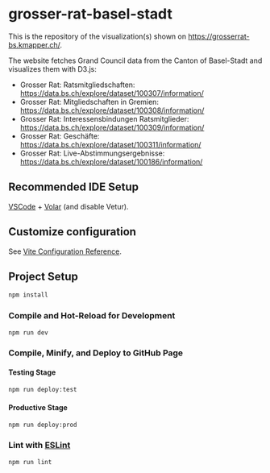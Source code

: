 # grosser-rat-basel-stadt

This is the repository of the visualization(s) shown on https://grosserrat-bs.kmapper.ch/.

The website fetches Grand Council data from the Canton of Basel-Stadt and visualizes them with D3.js:

- Grosser Rat: Ratsmitgliedschaften: https://data.bs.ch/explore/dataset/100307/information/
- Grosser Rat: Mitgliedschaften in Gremien: https://data.bs.ch/explore/dataset/100308/information/
- Grosser Rat: Interessensbindungen Ratsmitglieder: https://data.bs.ch/explore/dataset/100309/information/
- Grosser Rat: Geschäfte: https://data.bs.ch/explore/dataset/100311/information/
- Grosser Rat: Live-Abstimmungsergebnisse: https://data.bs.ch/explore/dataset/100186/information/

## Recommended IDE Setup

[VSCode](https://code.visualstudio.com/) + [Volar](https://marketplace.visualstudio.com/items?itemName=Vue.volar) (and disable Vetur).

## Customize configuration

See [Vite Configuration Reference](https://vitejs.dev/config/).

## Project Setup

```sh
npm install
```

### Compile and Hot-Reload for Development

```sh
npm run dev
```

### Compile, Minify, and Deploy to GitHub Page

#### Testing Stage

```sh
npm run deploy:test
```

#### Productive Stage

```sh
npm run deploy:prod
```

### Lint with [ESLint](https://eslint.org/)

```sh
npm run lint
```

